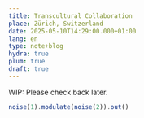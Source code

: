 ```yaml
---
title: Transcultural Collaboration
place: Zürich, Switzerland
date: 2025-05-10T14:29:00.000+01:00
lang: en
type: note+blog
hydra: true
plum: true
draft: true
---
```


WIP: Please check back later.

```javascript
noise(1).modulate(noise(2)).out()
```
